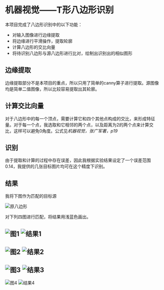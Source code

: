 ﻿# 机器视觉——T形八边形识别


本项目完成了八边形识别中的以下功能：
- 对输入图像进行边缘提取
- 将边缘进行平滑操作，提取轮廓
- 计算八边形的交比向量
- 将待识别八边形与源八边形进行比对，绘制出识别出的相似图形



## 边缘提取

边缘提取部分不是本项目的重点，所以只用了简单的canny算子进行提取。源图像均是简单二值图像，所以比较容易提取出其轮廓。

## 计算交比向量

对于八边形中的每一个顶点，需要计算它和四个其他点构成的交比，来形成特征量。对于每一个点，我选取和它相邻的两个点，以及距离为2的两个点来计算交比，这样可以避免0角度。公式见*机器视觉，张广军著，p19*

## 识别

由于提取和计算的过程中存在误差，因此我根据实验结果设定了一个误差范围0.14，我提供的几张目标图片均可在这个精度下识别。

## 结果
我将下图作为匹配的目标源

![原八边形][1]

对下列四图进行匹配，将结果用浅蓝色画出。

![图1][2]
![结果1][9]
-----
![图2][3]
![结果2][7]
-----
![图3][4]
![结果3][8]
-----
![图4][5]
![结果4][6]

  [1]: http://i13.tietuku.com/45f7dce27ce5e4ef.jpg
  [2]: http://i13.tietuku.com/2925e3e98a92f08b.jpg
  [3]: http://i13.tietuku.com/b3b705d2f2ffea5e.jpg
  [4]: http://i13.tietuku.com/d6c08871efb742cd.jpg
  [5]: http://i13.tietuku.com/f27b3e778f877eb2.jpg
  [6]: http://i13.tietuku.com/130a79c94725ba61.png
  [7]: http://i13.tietuku.com/dcb4d52ab8c645d6.png
  [8]: http://i13.tietuku.com/90bfdc8a4a429730.png
  [9]: http://i13.tietuku.com/d8cf723730db264d.png